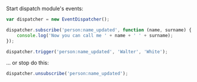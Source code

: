 Start dispatch module's events:

```javascript
var dispatcher = new EventDispatcher();

dispatcher.subscribe('person:name_updated', function (name, surname) {
    console.log('Now you can call me ' + name + ' ' + surname);
});

dispatcher.trigger('person:name_updated', 'Walter', 'White');
```

... or stop do this:

```javascript
dispatcher.unsubscribe('person:name_updated');
```
